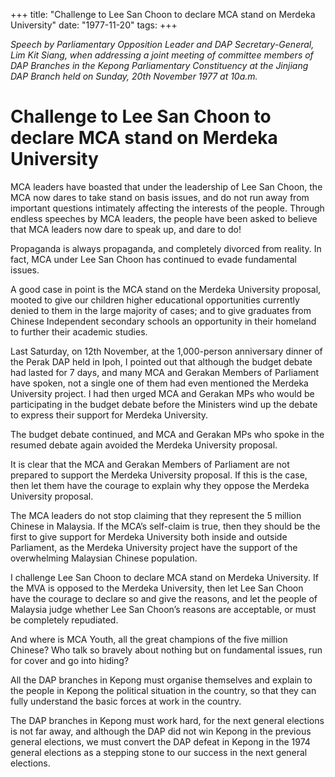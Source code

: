 +++ 
title: "Challenge to Lee San Choon to declare MCA stand on Merdeka University"
date: "1977-11-20"
tags:
+++

_Speech by Parliamentary Opposition Leader and DAP Secretary-General, Lim Kit Siang, when addressing a joint meeting of committee members of DAP Branches in the Kepong Parliamentary Constituency at the Jinjiang DAP Branch held on Sunday, 20th November 1977 at 10a.m._

# Challenge to Lee San Choon to declare MCA stand on Merdeka University

MCA leaders have boasted that under the leadership of Lee San Choon, the MCA now dares to take stand on basis issues, and do not run away from important questions intimately affecting the interests of the people. Through endless speeches by MCA leaders, the people have been asked to believe that MCA leaders now dare to speak up, and dare to do!</u>

Propaganda is always propaganda, and completely divorced from reality. In fact, MCA under Lee San Choon has continued to evade fundamental issues.

A good case in point is the MCA stand on the Merdeka University proposal, mooted to give our children higher educational opportunities currently denied to them in the large majority of cases; and to give graduates from Chinese Independent secondary schools an opportunity in their homeland to further their academic studies.

Last Saturday, on 12th November, at the 1,000-person anniversary dinner of the Perak DAP held in Ipoh, I pointed out that although the budget debate had lasted for 7 days,  and many MCA and Gerakan Members of Parliament have spoken, not a single one of them had even mentioned the Merdeka University project. I had then urged MCA and Gerakan MPs who would be participating in the budget debate before the Ministers wind up the debate to express their support for Merdeka University.

The budget debate continued, and MCA and Gerakan MPs who spoke in the resumed debate again avoided the Merdeka University proposal.

It is clear that the MCA and Gerakan Members of Parliament are not prepared to support the Merdeka University proposal. If this is the case, then let them have the courage to explain why they oppose the Merdeka University proposal. 

The MCA leaders do not stop claiming that they represent the 5 million Chinese in Malaysia. If the MCA’s self-claim is true, then they should be the first to give support for Merdeka University both inside and outside Parliament, as the Merdeka University project have the support of the overwhelming Malaysian Chinese population.

I challenge Lee San Choon to declare MCA stand on Merdeka University. If the MVA is opposed to the Merdeka University, then let Lee San Choon have the courage to declare so and give the reasons, and let the people of Malaysia judge whether Lee San Choon’s reasons are acceptable, or must be completely repudiated.

And where is MCA Youth, all the great champions of the five million Chinese? Who talk so bravely about nothing but on fundamental issues, run for cover and go into hiding?

All the DAP branches in Kepong must organise themselves and explain to the people in Kepong the political situation in the country, so that they can fully understand the basic forces at work in the country.

The DAP branches in Kepong must work hard, for the next general elections is not far away, and although the DAP did not win Kepong in the previous general elections, we must convert the DAP defeat in Kepong in the 1974 general elections as a stepping stone to our success in the next general elections.
 
